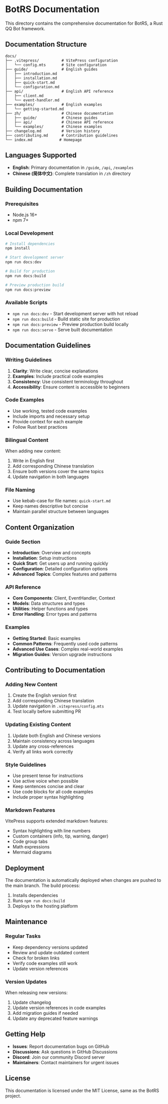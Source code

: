 # BotRS Documentation

This directory contains the comprehensive documentation for BotRS, a Rust QQ Bot framework.

## Documentation Structure

```
docs/
├── .vitepress/          # VitePress configuration
│   └── config.mts       # Site configuration
├── guide/               # English guides
│   ├── introduction.md
│   ├── installation.md
│   ├── quick-start.md
│   └── configuration.md
├── api/                 # English API reference
│   ├── client.md
│   └── event-handler.md
├── examples/            # English examples
│   └── getting-started.md
├── zh/                  # Chinese documentation
│   ├── guide/           # Chinese guides
│   ├── api/             # Chinese API reference
│   └── examples/        # Chinese examples
├── changelog.md         # Version history
├── contributing.md      # Contribution guidelines
└── index.md            # Homepage
```

## Languages Supported

- **English**: Primary documentation in `/guide`, `/api`, `/examples`
- **Chinese (简体中文)**: Complete translation in `/zh` directory

## Building Documentation

### Prerequisites

- Node.js 16+ 
- npm 7+

### Local Development

```bash
# Install dependencies
npm install

# Start development server
npm run docs:dev

# Build for production
npm run docs:build

# Preview production build
npm run docs:preview
```

### Available Scripts

- `npm run docs:dev` - Start development server with hot reload
- `npm run docs:build` - Build static site for production
- `npm run docs:preview` - Preview production build locally
- `npm run docs:serve` - Serve built documentation

## Documentation Guidelines

### Writing Guidelines

1. **Clarity**: Write clear, concise explanations
2. **Examples**: Include practical code examples
3. **Consistency**: Use consistent terminology throughout
4. **Accessibility**: Ensure content is accessible to beginners

### Code Examples

- Use working, tested code examples
- Include imports and necessary setup
- Provide context for each example
- Follow Rust best practices

### Bilingual Content

When adding new content:

1. Write in English first
2. Add corresponding Chinese translation
3. Ensure both versions cover the same topics
4. Update navigation in both languages

### File Naming

- Use kebab-case for file names: `quick-start.md`
- Keep names descriptive but concise
- Maintain parallel structure between languages

## Content Organization

### Guide Section
- **Introduction**: Overview and concepts
- **Installation**: Setup instructions
- **Quick Start**: Get users up and running quickly
- **Configuration**: Detailed configuration options
- **Advanced Topics**: Complex features and patterns

### API Reference
- **Core Components**: Client, EventHandler, Context
- **Models**: Data structures and types
- **Utilities**: Helper functions and types
- **Error Handling**: Error types and patterns

### Examples
- **Getting Started**: Basic examples
- **Common Patterns**: Frequently used code patterns
- **Advanced Use Cases**: Complex real-world examples
- **Migration Guides**: Version upgrade instructions

## Contributing to Documentation

### Adding New Content

1. Create the English version first
2. Add corresponding Chinese translation
3. Update navigation in `.vitepress/config.mts`
4. Test locally before submitting PR

### Updating Existing Content

1. Update both English and Chinese versions
2. Maintain consistency across languages
3. Update any cross-references
4. Verify all links work correctly

### Style Guidelines

- Use present tense for instructions
- Use active voice when possible
- Keep sentences concise and clear
- Use code blocks for all code examples
- Include proper syntax highlighting

### Markdown Features

VitePress supports extended markdown features:

- Syntax highlighting with line numbers
- Custom containers (info, tip, warning, danger)
- Code group tabs
- Math expressions
- Mermaid diagrams

## Deployment

The documentation is automatically deployed when changes are pushed to the main branch. The build process:

1. Installs dependencies
2. Runs `npm run docs:build`
3. Deploys to the hosting platform

## Maintenance

### Regular Tasks

- Keep dependency versions updated
- Review and update outdated content
- Check for broken links
- Verify code examples still work
- Update version references

### Version Updates

When releasing new versions:

1. Update changelog
2. Update version references in code examples
3. Add migration guides if needed
4. Update any deprecated feature warnings

## Getting Help

- **Issues**: Report documentation bugs on GitHub
- **Discussions**: Ask questions in GitHub Discussions
- **Discord**: Join our community Discord server
- **Maintainers**: Contact maintainers for urgent issues

## License

This documentation is licensed under the MIT License, same as the BotRS project.